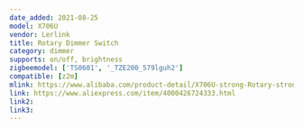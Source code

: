 ```yaml
---
date_added: 2021-08-25
model: X706U
vendor: Lerlink
title: Rotary Dimmer Switch
category: dimmer
supports: on/off, brightness
zigbeemodel: ['TS0601', '_TZE200_579lguh2']
compatible: [z2m]
mlink: https://www.alibaba.com/product-detail/X706U-strong-Rotary-strong-EU-Standard_1600129885880.html
link: https://www.aliexpress.com/item/4000426724333.html
link2: 
link3: 
---
```


